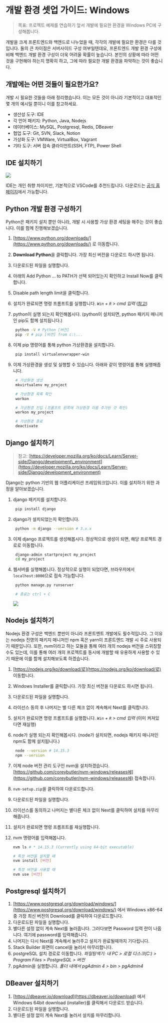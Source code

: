 # 개발 환경 셋업 가이드: Windows

> 목표: 프로젝트 예제를 연습하기 앞서 개발에 필요한 환경을 Windows PC에 구성해봅니다.

개발을 크게 프론트엔드와 백엔드로 나누었을 때, 각각의 개발에 필요한 환경은 다를 것입니다. 둘의 큰 차이점은 서버사이드 구성 여부일텐데요, 프론트엔드 개발 환경 구성에 비해 백엔드 개발 환경 구성이 더욱 어려울 확률이 높습니다. 본인의 상황에 따라 어떤 것을 구현해야 하는지 명확히 하고, 그에 따라 필요한 개발 환경을 파악하는 것이 좋습니다.

## 개발에는 어떤 것들이 필요한가요?

개발 시 필요한 것들을 아래 정리했습니다. 이는 모든 것이 아니라 기본적이고 대표적인 몇 개의 예시일 뿐이니 이를 참고하세요.

* 생산성 도구: IDE
* 각 언어 패키지: Python, Java, Nodejs
* 데이터베이스: MySQL, Postgresql, Redis, DBeaver
* 협업 도구: Git, SVN, Slack, Notion
* 가상화 도구: VMWare, VirtualBox, Vagrant
* 기타 도구: 서버 접속 클라이언트\(SSH, FTP\), Power Shell

## IDE 설치하기

![](https://upload.wikimedia.org/wikipedia/commons/8/80/Visual_Studio_Code_0.10.1_on_Windows_7%2C_with_search.png)

IDE는 개인 취향 차이지만, 기본적으로 VSCode를 추천드립니다. 다운로드는 [공식 홈페이지](https://code.visualstudio.com/)에서 가능합니다.

## Python 개발 환경 구성하기

Python은 패키지 설치 뿐만 아니라, 개발 시 사용할 가상 환경 세팅을 해주는 것이 좋습니다. 이를 함께 진행해보겠습니다.

1. [https://www.python.org/downloads/](https://www.python.org/downloads/) 로 이동합니다.
2. **Download Python**을 클릭합니다. 가장 최신 버전을 다운로드 하시면 됩니다.
3. 다운로드된 파일을 실행합니다.
4. 아래의 Add Python ... to PATH가 선택 되어있는지 확인하고 Install Now를 클릭합니다.
5. Disable path length limit을 클릭합니다.
6. 설치가 완료되면 명령 프롬프트를 실행합니다. _`Win` + `R` &gt; cmd 입력_ \([참고](https://editorizer.tistory.com/200)\)
7. python이 실행 되는지 확인해봅시다. \(python이 설치되면, python 패키지 매니저인 pip도 함께 설치됩니다.\)

   ```bash
    python -V # Python [버전]
    pip -V # pip [버전] from c:\...
   ```

8. 이제 pip 명령어를 통해 python 가상환경을 설치합니다.

   ```bash
    pip install virtualenvwrapper-win
   ```

9. 이제 가상환경을 생성 및 실행할 수 있습니다. 아래와 같이 명령어를 통해 실행해줍니다.

   ```bash
    # 가상환경 생성
    mkvirtualenv my_project

    # 가상환경 목록 확인
    workon

    # 가상환경 진입 (프롬프트 왼쪽에 가상환경 이름 추가된 것 확인)
    workon my_project

    # 가상환경 종료
    deactivate
   ```

## Django 설치하기

> 참고: [https://developer.mozilla.org/ko/docs/Learn/Server-side/Django/development\_environment](https://developer.mozilla.org/ko/docs/Learn/Server-side/Django/development_environment)

Django는 python 기반의 웹 어플리케이션 프레임워크입니다. 이를 설치하기 위한 과정을 알아보겠습니다.

1. django 패키지를 설치합니다.

   ```bash
    pip install django
   ```

2. django가 설치되었는지 확인합니다.

   ```bash
    python -m django --version # 3.x.x
   ```

3. 이제 django 프로젝트를 생성해봅시다. 정상적으로 생성이 되면, 해당 프로젝트 경로로 이동합니다.

   ```bash
    django-admin startproject my_project
    cd my_project
   ```

4. 웹서버를 실행해봅니다. 정상적으로 실행이 되었다면, 브라우저에서 `localhost:8000`으로 접속 가능합니다.

   ```bash
    python manage.py runserver

    # 종료는 ctrl + C
   ```

   ![](https://mdn.mozillademos.org/files/15728/Django_Skeleton_Website_Homepage.png)

## Nodejs 설치하기

Nodejs 환경 구성은 백엔드 뿐만이 아니라 프론트엔트 개발에도 필수적입니다. 그 이유는 nodejs 진영의 패키지 매니저인 npm 혹은 yarn이 프론트엔드 개발 시 주로 사용되기 때문입니다. 또한, nvm이라고 하는 모듈을 통해 여러 개의 nodejs 버전을 스위칭할 수도 있는데, 이를 통해 여러 개의 프로젝트를 동시에 개발할 때 유용하게 사용할 수 있기 때문에 이를 함께 설치해보도록 하겠습니다.

1. [https://nodejs.org/ko/download/로](https://nodejs.org/ko/download/로) 이동합니다.
2. Windows Installer를 클릭합니다. 가장 최신 버전을 다운로드 하시면 됩니다.
3. 다운로드된 파일을 실행합니다.
4. 라이선스 동의 후 나머지는 별 다른 체크 없이 계속해서 Next를 클릭합니다.
5. 설치가 완료되면 명령 프롬프트를 실행합니다. _`Win` + `R` &gt; cmd 입력_ \(이미 켜져있다면 재실행\)
6. node가 실행 되는지 확인해봅시다. \(node가 설치되면, nodejs 패키지 매니저인 npm도 함께 설치됩니다.\)

   ```bash
    node --version # 14.15.3
    npm --version
   ```

7. 이제 node 버전 관리 도구인 nvm을 설치하겠습니다. [https://github.com/coreybutler/nvm-windows/releases에](https://github.com/coreybutler/nvm-windows/releases에) 접속합니다.
8. `nvm-setup.zip`을 클릭하여 다운로드합니다.
9. 다운로드된 파일을 실행합니다.
10. 라이선스를 동의하고 나머지는 별다른 체크 없이 Next를 클릭하여 설치를 마무리 해줍니다.
11. 설치가 완료되면 명령 프롬프트를 재실행합니다.
12. nvm 명령어를 입력해봅니다.

    ```bash
    nvm ls # * 14.15.3 (Currently using 64-bit executable)

    # 특정 버전을 설치할 때
    nvm install [버전]

    # 특정 버전을 사용할 때
    nvm use [버전]
    ```

## Postgresql 설치하기

1. [https://www.postgresql.org/download/windows/](https://www.postgresql.org/download/windows/) 에서 Windows x86-64 중 가장 최신 버전의 Download를 클릭하여 다운로드합니다.
2. 다운로드된 파일을 실행합니다.
3. 별다른 설정 없이 계속 Next를 눌러줍니다. 그러다보면 Password 입력 란이 나옵니다. 여기에 password를 입력해줍니다.
4. 나머지는 다시 Next를 계속해서 눌러주고 설치가 완료될때까지 기다립니다.
5. Stack Builder 화면이 cancel을 눌러서 마무리합니다.
6. postgreSQL 설치 경로로 이동합니다. _파일탐색기: 내 PC &gt; 로컬 디스크\(C:\) &gt; Program Files &gt; PostgreSQL &gt; 버전_
7. pgAdmin을 실행합니다. _폴더 내에서 pgAdmin 4 &gt; bin &gt; pgAdmin4_

## DBeaver 설치하기

1. [https://dbeaver.io/download](https://dbeaver.io/download) 에서 Windows 64bit download \(installer\)를 클릭해서 다운로드 받습니다.
2. 다운로드된 파일을 실행합니다.
3. 별다른 설정 없이 계속 Next를 눌러서 설치를 마무리합니다.

